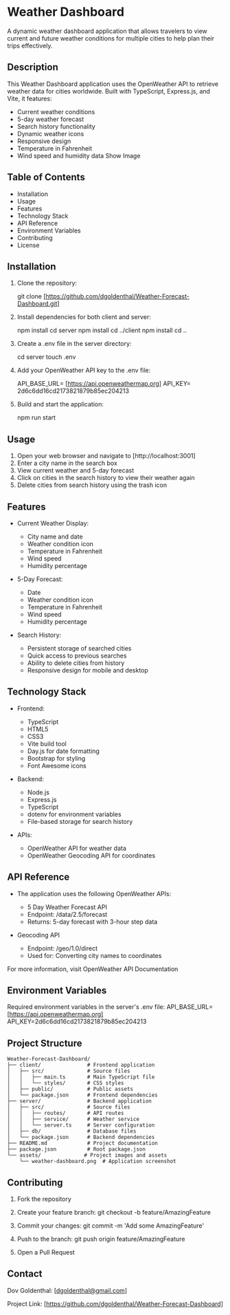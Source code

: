 # Weather Dashboard

A dynamic weather dashboard application that allows travelers to view current and future weather conditions for multiple cities to help plan their trips effectively.

## Description

This Weather Dashboard application uses the OpenWeather API to retrieve weather data for cities worldwide. Built with TypeScript, Express.js, and Vite, it features:

- Current weather conditions
- 5-day weather forecast
- Search history functionality
- Dynamic weather icons
- Responsive design
- Temperature in Fahrenheit
- Wind speed and humidity data
Show Image

## Table of Contents

- Installation
- Usage
- Features
- Technology Stack
- API Reference
- Environment Variables
- Contributing
- License

## Installation

1. Clone the repository:

      git clone [https://github.com/dgoldenthal/Weather-Forecast-Dashboard.git]

2. Install dependencies for both client and server:

      npm install
      cd server
      npm install
      cd ../client
      npm install
      cd ..

3. Create a .env file in the server directory:
  
      cd server
      touch .env

4. Add your OpenWeather API key to the .env file:

      API_BASE_URL= [https://api.openweathermap.org]
      API_KEY= 2d6c6dd16cd2173821879b85ec204213

5. Build and start the application:

      npm run start

## Usage

1. Open your web browser and navigate to [http://localhost:3001]
2. Enter a city name in the search box
3. View current weather and 5-day forecast
4. Click on cities in the search history to view their weather again
5. Delete cities from search history using the trash icon

## Features

- Current Weather Display:
   - City name and date
   - Weather condition icon
   - Temperature in Fahrenheit
   - Wind speed
   - Humidity percentage

- 5-Day Forecast:
   - Date
   - Weather condition icon
   - Temperature in Fahrenheit
   - Wind speed
   - Humidity percentage

- Search History:
   - Persistent storage of searched cities
   - Quick access to previous searches
   - Ability to delete cities from history
   - Responsive design for mobile and desktop

## Technology Stack

- Frontend:
   - TypeScript
   - HTML5
   - CSS3
   - Vite build tool
   - Day.js for date formatting
   - Bootstrap for styling
   - Font Awesome icons

- Backend:
   - Node.js
   - Express.js
   - TypeScript
   - dotenv for environment variables
   - File-based storage for search history

- APIs:
   - OpenWeather API for weather data
   - OpenWeather Geocoding API for coordinates

## API Reference

- The application uses the following OpenWeather APIs:
   - 5 Day Weather Forecast API
   - Endpoint: /data/2.5/forecast
   - Returns: 5-day forecast with 3-hour step data

- Geocoding API
   - Endpoint: /geo/1.0/direct
   - Used for: Converting city names to coordinates

For more information, visit OpenWeather API Documentation

## Environment Variables

Required environment variables in the server's .env file:
API_BASE_URL=[https://api.openweathermap.org]
API_KEY=2d6c6dd16cd2173821879b85ec204213

## Project Structure

```
Weather-Forecast-Dashboard/
├── client/               # Frontend application
│   ├── src/              # Source files
│   │   ├── main.ts       # Main TypeScript file
│   │   └── styles/       # CSS styles
│   ├── public/           # Public assets
│   └── package.json      # Frontend dependencies
├── server/               # Backend application
│   ├── src/              # Source files
│   │   ├── routes/       # API routes
│   │   ├── service/      # Weather service
│   │   └── server.ts     # Server configuration
│   ├── db/               # Database files
│   └── package.json      # Backend dependencies
├── README.md             # Project documentation
├── package.json          # Root package.json
└── assets/              # Project images and assets
    └── weather-dashboard.png  # Application screenshot
```

## Contributing

1. Fork the repository

2. Create your feature branch:
   git checkout -b feature/AmazingFeature

3. Commit your changes:
   git commit -m 'Add some AmazingFeature'

4. Push to the branch:
   git push origin feature/AmazingFeature

5. Open a Pull Request

## Contact

Dov Goldenthal: [dgoldenthal@gmail.com]

Project Link: [https://github.com/dgoldenthal/Weather-Forecast-Dashboard]
